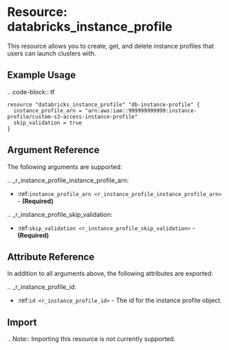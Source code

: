 # Resource: databricks_instance_profile

This resource allows you to create, get, and delete instance profiles that users can launch clusters with.

## Example Usage

.. code-block:: tf

    resource "databricks_instance_profile" "db-instance-profile" {
      instance_profile_arn = "arn:aws:iam::999999999999:instance-profile/custom-s3-access-instance-profile"
      skip_validation = true
    }
    
## Argument Reference

The following arguments are supported:

.. _r_instance_profile_instance_profile_arn:
* :ref:`instance_profile_arn <r_instance_profile_instance_profile_arn>` - **(Required)** 

.. _r_instance_profile_skip_validation:
* :ref:`skip_validation <r_instance_profile_skip_validation>` - **(Required)** 


## Attribute Reference

In addition to all arguments above, the following attributes are exported:

.. _r_instance_profile_id:
* :ref:`id <r_instance_profile_id>` - The id for the instance profile object.


## Import

.. Note:: Importing this resource is not currently supported.